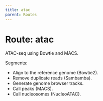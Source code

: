 ```yaml
---
title: atac
parent: Routes
---
```


# Route: atac

ATAC-seq using Bowtie and MACS.

Segments:

* Align to the reference genome (Bowtie2).
* Remove duplicate reads (Sambamba).
* Generate genome browser tracks.
* Call peaks (MACS).
* Call nucleosomes (NucleoATAC).
